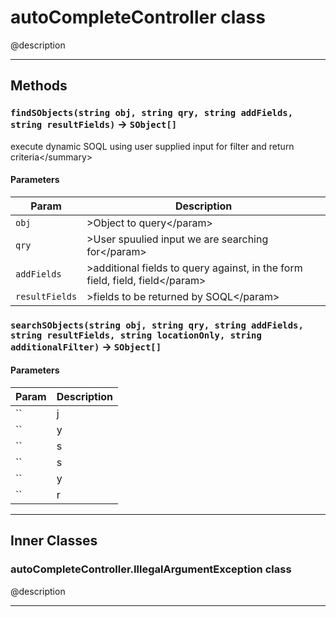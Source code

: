 # autoCompleteController class

@description

---
## Methods
### `findSObjects(string obj, string qry, string addFields, string resultFields)` → `SObject[]`

execute dynamic SOQL using user supplied input for filter and return criteria&lt;/summary&gt;

#### Parameters

| Param | Description |
| ----- | ----------- |
|`obj` |    &gt;Object to query&lt;/param&gt; |
|`qry` |    &gt;User spuulied input we are searching for&lt;/param&gt; |
|`addFields` |     &gt;additional fields to query against, in the form field, field, field&lt;/param&gt; |
|`resultFields` |      &gt;fields to be returned by SOQL&lt;/param&gt; |

### `searchSObjects(string obj, string qry, string addFields, string resultFields, string locationOnly, string additionalFilter)` → `SObject[]`
#### Parameters

| Param | Description |
| ----- | ----------- |
|`` | j |
|`` | y |
|`` | s |
|`` | s |
|`` | y |
|`` | r |

---
## Inner Classes

### autoCompleteController.IllegalArgumentException class

@description

---
